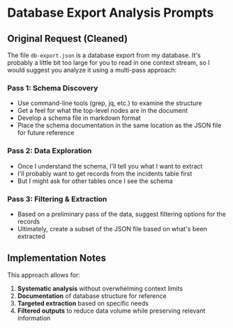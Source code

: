 # Database Export Analysis Prompts

## Original Request (Cleaned)

The file `db-export.json` is a database export from my database. It's probably a little bit too large for you to read in one context stream, so I would suggest you analyze it using a multi-pass approach:

### Pass 1: Schema Discovery
- Use command-line tools (grep, jq, etc.) to examine the structure
- Get a feel for what the top-level nodes are in the document
- Develop a schema file in markdown format
- Place the schema documentation in the same location as the JSON file for future reference

### Pass 2: Data Exploration
- Once I understand the schema, I'll tell you what I want to extract
- I'll probably want to get records from the incidents table first
- But I might ask for other tables once I see the schema

### Pass 3: Filtering & Extraction
- Based on a preliminary pass of the data, suggest filtering options for the records
- Ultimately, create a subset of the JSON file based on what's been extracted

## Implementation Notes

This approach allows for:
1. **Systematic analysis** without overwhelming context limits
2. **Documentation** of database structure for reference
3. **Targeted extraction** based on specific needs
4. **Filtered outputs** to reduce data volume while preserving relevant information

